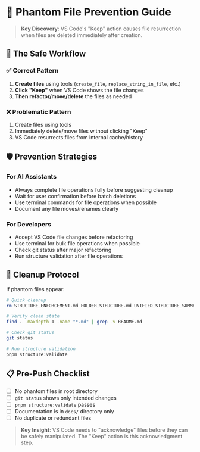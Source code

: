 # 👻 Phantom File Prevention Guide

> **Key Discovery**: VS Code's "Keep" action causes file resurrection when files are deleted immediately after creation.

## 🔄 The Safe Workflow

### **✅ Correct Pattern**

1. **Create files** using tools (`create_file`, `replace_string_in_file`, etc.)
2. **Click "Keep"** when VS Code shows the file changes
3. **Then refactor/move/delete** the files as needed

### **❌ Problematic Pattern**

1. Create files using tools
2. Immediately delete/move files without clicking "Keep"
3. VS Code resurrects files from internal cache/history

## 🛡️ Prevention Strategies

### **For AI Assistants**

- Always complete file operations fully before suggesting cleanup
- Wait for user confirmation before batch deletions
- Use terminal commands for file operations when possible
- Document any file moves/renames clearly

### **For Developers**

- Accept VS Code file changes before refactoring
- Use terminal for bulk file operations when possible
- Check git status after major refactoring
- Run structure validation after file operations

## 🧹 Cleanup Protocol

If phantom files appear:

```bash
# Quick cleanup
rm STRUCTURE_ENFORCEMENT.md FOLDER_STRUCTURE.md UNIFIED_STRUCTURE_SUMMARY.md

# Verify clean state
find . -maxdepth 1 -name "*.md" | grep -v README.md

# Check git status
git status

# Run structure validation
pnpm structure:validate
```

## 📋 Pre-Push Checklist

- [ ] No phantom files in root directory
- [ ] `git status` shows only intended changes
- [ ] `pnpm structure:validate` passes
- [ ] Documentation is in `docs/` directory only
- [ ] No duplicate or redundant files

> **Key Insight**: VS Code needs to "acknowledge" files before they can be safely manipulated. The "Keep" action is this acknowledgment step.
